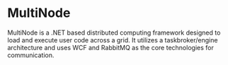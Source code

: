 MultiNode
=========

MultiNode is a .NET based distributed computing framework designed to load and execute user code across a grid. It utilizes a taskbroker/engine architecture and uses WCF and RabbitMQ as the core technologies for communication.
